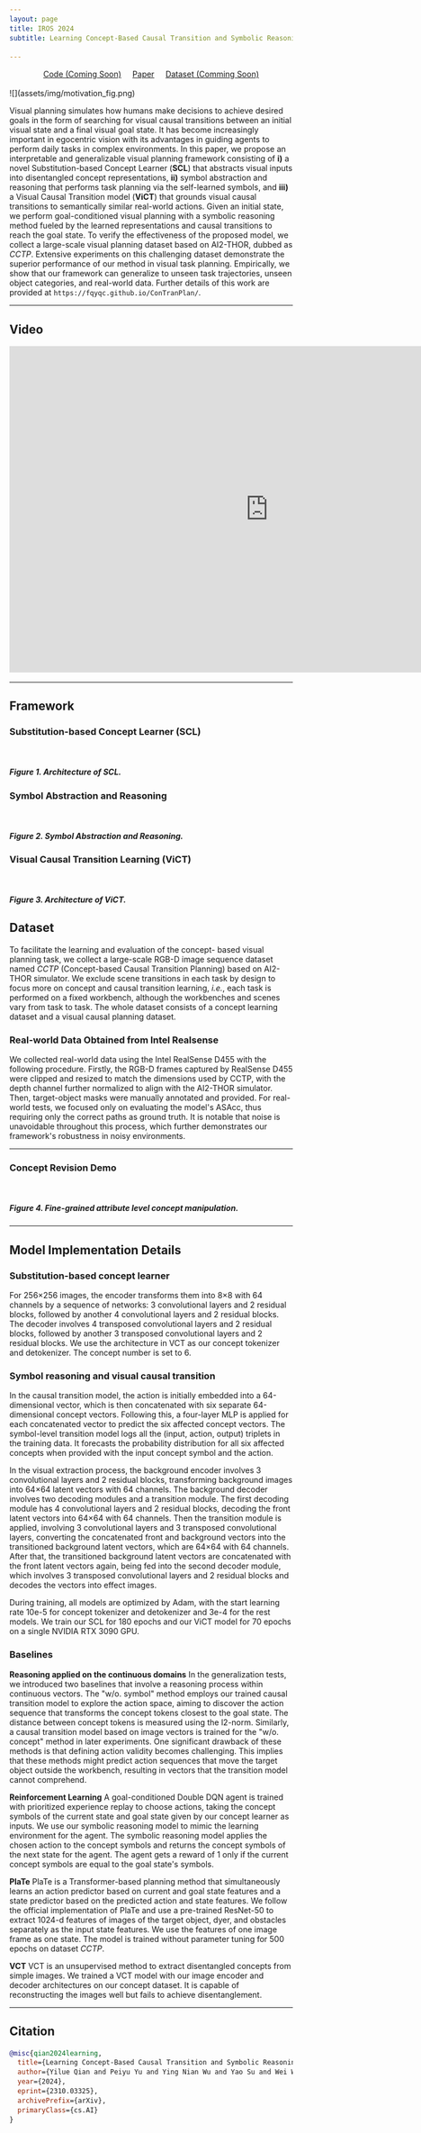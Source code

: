 ```yaml
---
layout: page
title: IROS 2024
subtitle: Learning Concept-Based Causal Transition and Symbolic Reasoning for Visual Planning

---
```

<center style="font-weight: bold"> </center>

<div style="display: flex; justify-content: center; align-items: center;">
  <span class="link-block" style="text-align: center; display: block; margin: 0 10px;">
    <a href="" target="_blank" class="external-link button is-normal is-rounded is-dark">
      <span class="icon">
        <i class="fab fa-github"></i>
      </span>
      <span>Code (Coming Soon)</span>
    </a>
  </span>
  <span class="link-block" style="text-align: center; display: block; margin: 0 10px;">
    <a href="https://arxiv.org/abs/2310.03325" target="_blank" class="external-link button is-normal is-rounded is-dark">
      <span class="icon">
        <i class="far fa-file-alt"></i>
      </span>
      <span>Paper</span>
    </a>
  </span>
  <span class="link-block" style="text-align: center; display: block; margin: 0 10px;">
    <a href="" target="_blank" class="external-link button is-normal is-rounded is-dark">
      <span class="icon">
        <i class="fa fa-database"></i>
      </span>
      <span>Dataset (Comming Soon)</span>
    </a>
  </span>
</div>


<!-- <p align="center">
    <a href='https://github.com/jiemingcui/probio/', target="_blank">[Code]
    </a>
    <a href='https://arxiv.org/abs/<ARXIV PAPER ID>', target="_blank">[ArXiv]
    </a>
</p> -->
<!-- Github link -->

<br>
![](assets/img/motivation_fig.png)

Visual planning simulates how humans make decisions to achieve desired goals in the form of searching for visual causal transitions between an initial visual state and a final visual goal state. It has become increasingly important in egocentric vision with its advantages in guiding agents to perform daily tasks in complex environments. In this paper, we propose an interpretable and generalizable visual planning framework consisting of **i)** a novel Substitution-based Concept Learner (**SCL**) that abstracts visual inputs into disentangled concept representations, **ii)** symbol abstraction and reasoning that performs task planning via the self-learned symbols, and **iii)** a Visual Causal Transition model (**ViCT**) that grounds visual causal transitions to semantically similar real-world actions. Given an initial state, we perform goal-conditioned visual planning with a symbolic reasoning method fueled by the learned representations and causal transitions to reach the goal state. To verify the effectiveness of the proposed model, we collect a large-scale visual planning dataset based on AI2-THOR, dubbed as *CCTP*. Extensive experiments on this challenging dataset demonstrate the superior performance of our method in visual task planning. Empirically, we show that our framework can generalize to unseen task trajectories, unseen object categories, and real-world data. Further details of this work are provided at `https://fqyqc.github.io/ConTranPlan/`.


<hr>

## Video

<div class="extensions extensions--video">
<iframe width="920" height="580" src="https://www.youtube.com/embed/qWfZV8vI7Q0?si=5GW1vR6FMVvIRERa" title="YouTube video player" allow="accelerometer; autoplay; clipboard-write; encrypted-media; gyroscope; picture-in-picture; web-share" frameborder="0" scrolling="no" allowfullscreen></iframe>
</div>

<hr>

## Framework

### Substitution-based Concept Learner (SCL)

<div class="card bg-light border-light mb-3">
    <img class="card-img lazyload" data-src="assets/img/concept_learning.png" />
    <div class="card-body">
      <h5 class="card-title">Figure 1. Architecture of SCL.</h5>
    </div>
</div>



### Symbol Abstraction and Reasoning

<div class="card bg-light border-light mb-3">
    <img class="card-img lazyload" data-src="assets/img/symbol_reasoning.png" />
    <div class="card-body">
      <h5 class="card-title">Figure 2. Symbol Abstraction and Reasoning.</h5>
    </div>
</div>

### Visual Causal Transition Learning (ViCT)

<div class="card bg-light border-light mb-3">
    <img class="card-img lazyload" data-src="assets/img/causal_transition.png" />
    <div class="card-body">
      <h5 class="card-title">Figure 3. Architecture of ViCT.</h5>
    </div>
</div>


## Dataset

To facilitate the learning and evaluation of the concept-
based visual planning task, we collect a large-scale RGB-D
image sequence dataset named *CCTP* (Concept-based Causal
Transition Planning) based on AI2-THOR simulator.
We exclude scene transitions in each task by design to
focus more on concept and causal transition learning, *i.e.*,
each task is performed on a fixed workbench, although the
workbenches and scenes vary from task to task. The whole dataset consists
of a concept learning dataset and a visual causal planning
dataset.

### Real-world Data Obtained from Intel Realsense

We collected real-world data using the Intel RealSense D455 with the following procedure. Firstly, the RGB-D frames captured by RealSense D455 were clipped and resized to match the dimensions used by CCTP, with the depth channel further normalized to align with the AI2-THOR simulator. Then, target-object masks were manually annotated and provided. For real-world tests, we focused only on evaluating the model's ASAcc, thus requiring only the correct paths as ground truth. It is notable that noise is unavoidable throughout this process, which further demonstrates our framework's robustness in noisy environments.

<!-- ### Visualization of the ambiguous actions in BioLab. -->



<hr>

### Concept Revision Demo

<div class="card bg-light border-light mb-3">
    <img class="card-img lazyload" data-src="assets/img/fig_4_updated.png" />
    <div class="card-body">
      <h5 class="card-title">Figure 4. Fine-grained attribute level concept manipulation.</h5>
    </div>
</div>

<!-- ## Download

Our dataset is distributed under the [CC BY-NC-SA (Attribution-NonCommercial-ShareAlike)](https://creativecommons.org/licenses/by-nc-sa/4.0/) license. You can download our dataset from [Link here (Coming Soon)](). -->

<hr>

## Model Implementation Details

### Substitution-based concept learner
For 256×256 images, the encoder transforms them into 8×8 with 64 channels by a sequence of networks: 3 convolutional layers and 2 residual blocks, followed by another 4 convolutional layers and 2 residual blocks. The decoder involves 4 transposed convolutional layers and 2 residual blocks, followed by another 3 transposed convolutional layers and 2 residual blocks.
We use the architecture in VCT as our concept tokenizer and detokenizer. The concept number is set to 6.

### Symbol reasoning and visual causal transition
In the causal transition model, the action is initially embedded into a 64-dimensional vector, which is then concatenated with six separate 64-dimensional concept vectors. Following this, a four-layer MLP is applied for each concatenated vector to predict the six affected concept vectors.
The symbol-level transition model logs all the (input, action, output) triplets in the training data. It forecasts the probability distribution for all six affected concepts when provided with the input concept symbol and the action.

In the visual extraction process, the background encoder involves 3 convolutional layers and 2 residual blocks, transforming background images into 64×64 latent vectors with 64 channels. The background decoder involves two decoding modules and a transition module. The first decoding module has 4 convolutional layers and 2 residual blocks, decoding the front latent vectors into 64×64 with 64 channels. Then the transition module is applied, involving 3 convolutional layers and 3 transposed convolutional layers, converting the concatenated front and background vectors into the transitioned background latent vectors, which are 64×64 with 64 channels. After that, the transitioned background latent vectors are concatenated with the front latent vectors again, being fed into the second decoder module, which involves 3 transposed convolutional layers and 2 residual blocks and decodes the vectors into effect images.

During training, all models are optimized by Adam, with the start learning rate 10e-5 for concept tokenizer and detokenizer and 3e-4 for the rest models. We train our SCL for 180 epochs and our ViCT model for 70 epochs on a single NVIDIA RTX 3090 GPU.

### Baselines

**Reasoning applied on the continuous domains** In the generalization tests, we introduced two baselines that involve a reasoning process within continuous vectors. The "w/o. symbol" method employs our trained causal transition model to explore the action space, aiming to discover the action sequence that transforms the concept tokens closest to the goal state. The distance between concept tokens is measured using the l2-norm. Similarly, a causal transition model based on image vectors is trained for the "w/o. concept" method in later experiments. One significant drawback of these methods is that defining action validity becomes challenging. This implies that these methods might predict action sequences that move the target object outside the workbench, resulting in vectors that the transition model cannot comprehend.

**Reinforcement Learning** A goal-conditioned Double DQN agent is trained with prioritized experience replay to choose actions, taking the concept symbols of the current state and goal state given by our concept learner as inputs. We use our symbolic reasoning model to mimic the learning environment for the agent. The symbolic reasoning model applies the chosen action to the concept symbols and returns the concept symbols of the next state for the agent. The agent gets a reward of 1 only if the current concept symbols are equal to the goal state's symbols.

**PlaTe** PlaTe is a Transformer-based planning method that simultaneously learns an action predictor based on current and goal state features and a state predictor based on the predicted action and state features. We follow the official implementation of PlaTe and use a pre-trained ResNet-50 to extract 1024-d features of images of the target object, dyer, and obstacles separately as the input state features. We use the features of one image frame as one state. The model is trained without parameter tuning for 500 epochs on dataset *CCTP*.

**VCT** VCT is an unsupervised method to extract disentangled concepts from simple images. We trained a VCT model with our image encoder and decoder architectures on our concept dataset. It is capable of reconstructing the images well but fails to achieve disentanglement. 

<hr>

## Citation

```bibtex
@misc{qian2024learning,
  title={Learning Concept-Based Causal Transition and Symbolic Reasoning for Visual Planning}, 
  author={Yilue Qian and Peiyu Yu and Ying Nian Wu and Yao Su and Wei Wang and Lifeng Fan},
  year={2024},
  eprint={2310.03325},
  archivePrefix={arXiv},
  primaryClass={cs.AI}
}
```
